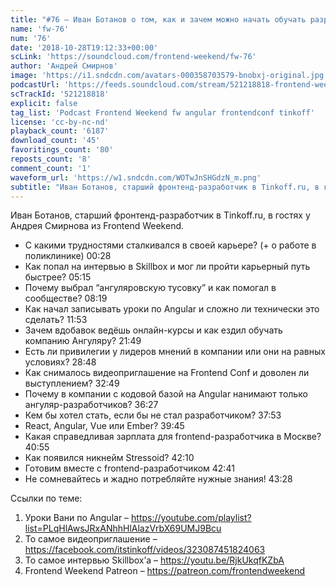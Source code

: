```yaml
---
title: "#76 – Иван Ботанов о том, как и зачем можно начать обучать разработчиков Angular'у"
name: 'fw-76'
num: '76'
date: '2018-10-28T19:12:33+00:00'
scLink: 'https://soundcloud.com/frontend-weekend/fw-76'
author: 'Андрей Смирнов'
image: 'https://i1.sndcdn.com/avatars-000358703579-bnobxj-original.jpg'
podcastUrl: 'https://feeds.soundcloud.com/stream/521218818-frontend-weekend-fw-76.m4a'
scTrackId: '521218818'
explicit: false
tag_list: 'Podcast Frontend Weekend fw angular frontendconf tinkoff'
license: 'cc-by-nc-nd'
playback_count: '6187'
download_count: '45'
favoritings_count: '80'
reposts_count: '8'
comment_count: '1'
waveform_url: 'https://w1.sndcdn.com/WOTwJnSHGdzN_m.png'
subtitle: "Иван Ботанов, старший фронтенд-разработчик в Tinkoff.ru, в гостях у Андрея Смирнова из Frontend Weekend. "
---
```

Иван Ботанов, старший фронтенд-разработчик в Tinkoff.ru, в гостях у Андрея Смирнова из Frontend Weekend. 

- С какими трудностями сталкивался в своей карьере? (+ о работе в поликлинике) <timecode sec="28">00:28</timecode>
- Как попал на интервью в Skillbox и мог ли пройти карьерный путь быстрее? <timecode sec="315">05:15</timecode>
- Почему выбрал “ангуляровскую тусовку” и как помогал в сообществе? <timecode sec="499">08:19</timecode>
- Как начал записывать уроки по Angular и сложно ли технически это сделать? <timecode sec="713">11:53</timecode>
- Зачем вдобавок ведёшь онлайн-курсы и как ездил обучать компанию Ангуляру? <timecode sec="1309">21:49</timecode>
- Есть ли привилегии у лидеров мнений в компании или они на равных условиях? <timecode sec="1728">28:48</timecode>
- Как снималось видеоприглашение на Frontend Conf и доволен ли выступлением? <timecode sec="1969">32:49</timecode>
- Почему в компании с кодовой базой на Angular нанимают только ангуляр-разработчиков? <timecode sec="2187">36:27</timecode>
- Кем бы хотел стать, если бы не стал разработчиком? <timecode sec="2273">37:53</timecode>
- React, Angular, Vue или Ember? <timecode sec="2385">39:45</timecode>
- Какая справедливая зарплата для frontend-разработчика в Москве? <timecode sec="2455">40:55</timecode>
- Как появился никнейм Stressoid? <timecode sec="2530">42:10</timecode>
- Готовим вместе с frontend-разработчиком <timecode sec="2561">42:41</timecode>
- Не сомневайтесь и жадно потребляйте нужные знания! <timecode sec="2608">43:28</timecode>

Ссылки по теме:
1) Уроки Вани по Angular – https://youtube.com/playlist?list=PLqHlAwsJRxANhhHlAlazVrbX69UMJ9Bcu
2) То самое видеоприглашение – https://facebook.com/itstinkoff/videos/323087451824063
3) То самое интервью Skillbox’а – https://youtu.be/RjkUkqfKZbA
4) Frontend Weekend Patreon – https://patreon.com/frontendweekend